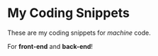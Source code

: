 # My Coding Snippets
These are my coding snippets for <em>machine</em> code.

For **front-end** and **back-end**!
